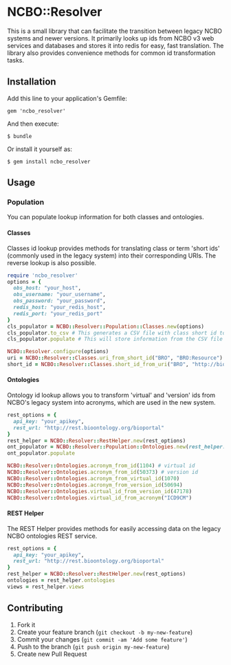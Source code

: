 # NCBO::Resolver

This is a small library that can facilitate the transition between legacy NCBO systems and newer versions. It primarily looks up ids from NCBO v3 web services and databases and stores it into redis for easy, fast translation. The library also provides convenience methods for common id transformation tasks.

## Installation

Add this line to your application's Gemfile:

    gem 'ncbo_resolver'

And then execute:

    $ bundle

Or install it yourself as:

    $ gem install ncbo_resolver

## Usage

### Population

You can populate lookup information for both classes and ontologies.

#### Classes

Classes id lookup provides methods for translating class or term 'short ids' (commonly used in the legacy system) into their corresponding URIs. The reverse lookup is also possible.

```ruby
require 'ncbo_resolver'
options = {
  obs_host: "your_host",
  obs_username: "your_username",
  obs_password: "your_password",
  redis_host: "your_redis_host",
  redis_port: "your_redis_port"
}
cls_populator = NCBO::Resolver::Population::Classes.new(options)
cls_populator.to_csv # This generates a CSV file with class short id to URI mappings
cls_populator.populate # This will store information from the CSV file into redis

NCBO::Resolver.configure(options)
uri = NCBO::Resolver::Classes.uri_from_short_id("BRO", "BRO:Resource")
short_id = NCBO::Resolver::Classes.short_id_from_uri("BRO", "http://bioontology.org/ontologies/BiomedicalResourceOntology.owl#Resource")
```

#### Ontologies

Ontology id lookup allows you to transform 'virtual' and 'version' ids from NCBO's legacy system into acronyms, which are used in the new system.

```ruby
rest_options = {
  api_key: "your_apikey",
  rest_url: "http://rest.bioontology.org/bioportal"
}
rest_helper = NCBO::Resolver::RestHelper.new(rest_options)
ont_populator = NCBO::Resolver::Population::Ontologies.new(rest_helper: rest_helper)
ont_populator.populate

NCBO::Resolver::Ontologies.acronym_from_id(1104) # virtual id
NCBO::Resolver::Ontologies.acronym_from_id(50373) # version id
NCBO::Resolver::Ontologies.acronym_from_virtual_id(1070)
NCBO::Resolver::Ontologies.acronym_from_version_id(50694)
NCBO::Resolver::Ontologies.virtual_id_from_version_id(47178)
NCBO::Resolver::Ontologies.virtual_id_from_acronym("ICD9CM")
```

#### REST Helper

The REST Helper provides methods for easily accessing data on the legacy NCBO ontologies REST service.

```ruby
rest_options = {
  api_key: "your_apikey",
  rest_url: "http://rest.bioontology.org/bioportal"
}
rest_helper = NCBO::Resolver::RestHelper.new(rest_options)
ontologies = rest_helper.ontologies
views = rest_helper.views
```


## Contributing

1. Fork it
2. Create your feature branch (`git checkout -b my-new-feature`)
3. Commit your changes (`git commit -am 'Add some feature'`)
4. Push to the branch (`git push origin my-new-feature`)
5. Create new Pull Request

